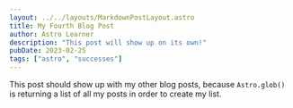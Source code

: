 ```yaml
---
layout: ../../layouts/MarkdownPostLayout.astro
title: My Fourth Blog Post
author: Astro Learner
description: "This post will show up on its own!"
pubDate: 2023-02-25
tags: ["astro", "successes"]
---
```


This post should show up with my other blog posts, because `Astro.glob()` is returning a list of all my posts in order to create my list.
